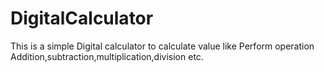 # DigitalCalculator
This is a simple Digital calculator to calculate value like
Perform operation Addition,subtraction,multiplication,division etc.
